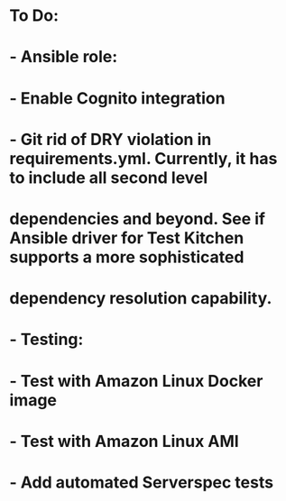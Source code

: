 # To Do:
#   - Ansible role:
#     - Enable Cognito integration
#     - Git rid of DRY violation in requirements.yml. Currently, it has to include all second level
#       dependencies and beyond. See if Ansible driver for Test Kitchen supports a more sophisticated
#       dependency resolution capability.
#   - Testing:
#     - Test with Amazon Linux Docker image
#     - Test with Amazon Linux AMI
#     - Add automated Serverspec tests
